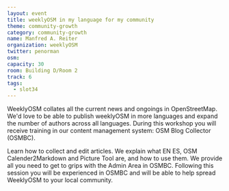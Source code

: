 ```yaml
---
layout: event
title: weeklyOSM in my language for my community
theme: community-growth
category: community-growth
name: Manfred A. Reiter
organization: weeklyOSM
twitter: penorman
osm:
capacity: 30
room: Building D/Room 2
track: 6
tags:
  - slot34
---
```

WeeklyOSM collates all the current news and ongoings in OpenStreetMap. We'd love to be able to publish weeklyOSM in more languages and expand the number of authors across all languages. During this workshop you will receive training in our content management system: OSM Blog Collector (OSMBC).

Learn how to collect and edit articles. We explain what EN ES, OSM Calender2Markdown and Picture Tool are, and how to use them. We provide all you need to get to grips with the Admin Area in OSMBC. Following this session you will be experienced in OSMBC and will be able to help spread WeeklyOSM to your local community.
